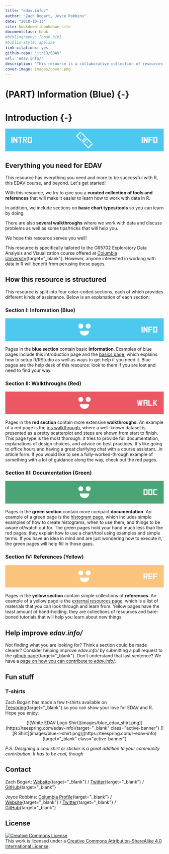 ```yaml
--- 
title: "edav.info/"
author: "Zach Bogart, Joyce Robbins"
date: "2018-10-13"
site: bookdown::bookdown_site
documentclass: book
#bibliography: [book.bib]
#biblio-style: apalike
link-citations: yes
github-repo: "jtr13/EDAV"
url: 'edav.info/'
description: "This resource is a collaborative collection of resources designed to help students succeed in GR5702 Exploratory Data Analysis and Visualization, a course offered at Columbia University. While the course lectures and textbook focus on theoretical issues, this resource, in contrast, provides coding tips and examples to assist students as they create their own analyses and visualizations. It is our hope that students will contribute to edav.info and it will grow with the course."
cover-image: images/cover.png
---
```


# (PART) Information (Blue) {-}

# Introduction {-}

![](images/banners/banner_intro.png)

## Everything you need for EDAV

This resource has everything you need and more to be successful with R, this EDAV course, and beyond. Let's get started!

With this resource, we try to give you a **curated collection of tools and references** that will make it easier to learn how to work with data in R. 

In addition, we include sections on **basic chart types/tools** so you can learn by doing.

There are also **several walkthroughs** where we work with data and discuss problems as well as some tips/tricks that will help you.

We hope this resource serves you well!

This resource is specifically tailored to the GR5702 Exploratory Data Analysis and Visualization course offered at [Columbia University](https://www.columbia.edu/){target="_blank"}. However, anyone interested in working with data in R will benefit from perusing these pages.

## How this resource is structured

This resource is split into four color-coded sections, each of which provides different kinds of assistance. Below is an explanation of each section:

### Section I: Information (Blue)

![](images/banners/banner_blue.png)

Pages in the **blue section** contain basic **information**. Examples of blue pages include this introduction page and the [basics page](basics.html), which explains how to setup R/RStudio as well as ways to get help if you need it. Blue pages are the help desk of this resource: look to them if you are lost and need to find your way.

### Section II: Walkthroughs (Red)

![](images/banners/banner_red.png)

Pages in the **red section** contain more extensive **walkthroughs**. An example of a red page is the [iris walkthrough](iris.html), where a well-known dataset is presented as a pretty scatterplot and steps are shown from start to finish. This page type is the most thorough: it tries to provide full documentation, explanations of design choices, and advice on best practices. It's like going to office hours and having a great clarifying chat with a course assistant...in article form. If you would like to see a fully-worked-through example of something with a lot of guidance along the way, check out the red pages.

### Section III: Documentation (Green)

![](images/banners/banner_green.png)

Pages in the **green section** contain more compact **documentation**. An example of a green page is the [histogram page](histo.html), which includes simple examples of how to create histograms, when to use them, and things to be aware of/watch out for. The green pages hold your hand much less than the red pages: they explain how to use a chart/tool using examples and simple terms. If you have an idea in mind and are just wondering how to execute it, the green pages will help fill in those gaps.

### Section IV: References (Yellow)

![](images/banners/banner_yellow.png)

Pages in the **yellow section** contain simple collections of  **references**. An example of a yellow page is the [external resources page](general.html), which is a list of materials that you can look through and learn from. Yellow pages have the least amount of hand-holding: they are collections of resources and bare-boned tutorials that will help you learn about new things. 

## Help improve *edav.info/*

Not finding what you are looking for? Think a section could be made clearer? Consider helping improve *edav.info/* by submitting a pull request to the [github page](https://github.com/jtr13/EDAV){target="_blank"}. Don't understand that last sentence? We have a [page on how you can contribute to *edav.info/*](contribute.html).

## Fun stuff

### T-shirts
Zach Bogart has made a few t-shirts available on [Teespring](https://teespring.com/stores/edav){target="_blank"} so you can show your love for EDAV and R. Hope you enjoy. 

<center>
[![White EDAV Logo Shirt](images/blue_edav_shirt.png)](https://teespring.com/edav-info){target="_blank" class="active-banner"}
[![R Shirt](images/blue-r-shirt.png)](https://teespring.com/r-edav-info){target="_blank" class="active-banner"}
</center>

*P.S. Designing a cool shirt or sticker is a great addition to your community contribution. It has to be cool, though <i class="far fa-smile"></i>*

<!-- Contact -->
## Contact

Zach Bogart: 
[Website](https://zachbogart.com/){target="_blank"}
/
[Twitter](https://twitter.com/zachbogart){target="_blank"}
/
[GitHub](https://github.com/zachbogart){target="_blank"}

Joyce Robbins: 
[Columbia Profile](http://stat.columbia.edu/department-directory/name/joyce-robbins/){target="_blank"}
/
[Website](http://www.joyce-robbins.com/){target="_blank"}
/
[Twitter](https://twitter.com/jtrnyc){target="_blank"}
/
[GitHub](https://github.com/jtr13){target="_blank"}

<!-- License -->
## License

<a rel="license" href="http://creativecommons.org/licenses/by-sa/4.0/" target="_blank"><img alt="Creative Commons License" style="border-width:0" src="https://i.creativecommons.org/l/by-sa/4.0/88x31.png" /></a><br />This work is licensed under a <a rel="license" href="http://creativecommons.org/licenses/by-sa/4.0/" target="_blank">Creative Commons Attribution-ShareAlike 4.0 International License</a>.
